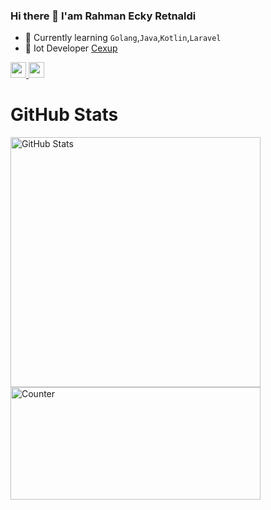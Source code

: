 

### Hi there 👋 I'am Rahman Ecky Retnaldi

- 🔭  Currently learning `Golang`,`Java`,`Kotlin`,`Laravel`
- 📱  Iot Developer [Cexup](https://cexup.com)

<p>
  <a href="https://www.twitter.com/rahmanecky">
    <img src="https://img.shields.io/badge/twitter-%231DA1F2.svg?&style=for-the-badge&logo=twitter&logoColor=white" height=25>
  </a> 
  <a href="https://www.instagram.com/naky_4u/">
    <img src="https://img.shields.io/badge/instagram-%23E4405F.svg?&style=for-the-badge&logo=instagram&logoColor=white" height=25>
  </a> 
</p>

<h1>GitHub Stats</h1>
<span>
  <img src="https://github-readme-stats.vercel.app/api?username=RahmanEckyRetnaldi&count_private=true&show_icons=true&theme=tokyonight&show_owner=true" alt="GitHub Stats" width=400></span>
<span>
<img src="https://github-readme-stats.vercel.app/api/top-langs/?username=RahmanEckyRetnaldi&layout=compact&count_private=true&langs_count=8" alt="Counter" width=400 height=180>
</span>

<!--
**RahmanEckyRetnaldi/RahmanEckyRetnaldi** is a ✨ _special_ ✨ repository because its `README.md` (this file) appears on your GitHub profile.
--> 

